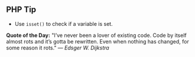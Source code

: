 ## PHP Tip
- Use `isset()` to check if a variable is set.  

**Quote of the Day:** "I’ve never been a lover of existing code. Code by itself almost rots and it’s gotta be rewritten. Even when nothing has changed, for some reason it rots." — *Edsger W. Dijkstra*  
